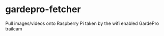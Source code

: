 # gardepro-fetcher
Pull images/videos onto Raspberry Pi taken by the wifi enabled GardePro trailcam

